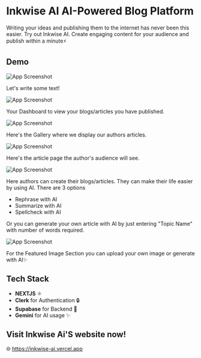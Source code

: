 
# Inkwise AI AI-Powered Blog Platform


Writing your ideas and publishing them to the internet has never been this easier. Try out Inkwise AI. Create engaging content for your audience and publish within a minute⚡


## Demo

![App Screenshot](https://iili.io/35He5OB.png)

Let's write some text! 


![App Screenshot](https://iili.io/35HgfOx.png)

Your Dashboard to view your blogs/articles you have published.



![App Screenshot](https://iili.io/35H4vHu.png)

Here's the Gallery where we display our authors articles.


![App Screenshot](https://iili.io/35Hs1ql.png)

Here's the article page the author's audience will see.

![App Screenshot](https://iili.io/35Ht3CJ.png)


Here authors can create their blogs/articles. They can make their life easier by using AI. There are 3 options

- Rephrase with AI
- Summarize with AI
- Spellcheck with AI

Or you can generate your own article with AI by just entering "Topic Name" with number of words required.

![App Screenshot](https://iili.io/35JZ9Gj.png)

For the Featured Image Section you can upload your own image or generate with AI✨



## Tech Stack

- **NEXTJS** ⚛️
- **Clerk** for Authentication 🔒
- **Supabase** for Backend 💾
- **Gemini** for AI usage ✨

## Visit Inkwise Ai'S website now!

🌐 https://inkwise-ai.vercel.app

